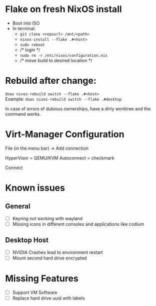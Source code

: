 # Flake on fresh NixOS install
- Boot into ISO
- In terminal:
  - `git clone <repourl> /mnt/<path>`
  - `nixos-install --flake .#<host>`
  - `sudo reboot`
  - /* login */
  - `sudo rm -r /etc/nixos/configuration.nix`
  - /* move build to desired location */


# Rebuild after change:
`doas nixos-rebuild switch --flake .#<host>` \
Example: `doas nixos-rebuild switch --flake .#desktop`

In case of errors of dubious ownerships, have a dirty worktree and the command works.

# Virt-Manager Configuration
File (in the menu bar) -> Add connection

HyperVisor = QEMU/KVM
Autoconnect = checkmark

Connect

# Known issues
## General
- [ ] Keyring not working with wayland
- [ ] Missing icons in different consoles and applications like codium

## Desktop Host
- [ ] NVIDIA Crashes lead to environment restart
- [ ] Mount second hard drive encrypted

# Missing Features
- [ ] Support VM Software
- [ ] Replace hard drive uuid with labels
